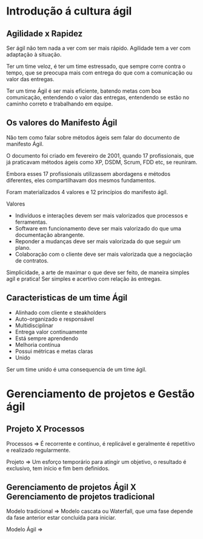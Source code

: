 # Introdução á cultura ágil

## Agilidade x Rapidez

Ser ágil não tem nada a ver com ser mais rápido. Agilidade tem a ver com adaptação à situação.

Ter um time veloz, é ter um time estressado, que sempre corre contra o tempo, que se preocupa mais com entrega do que com a comunicação ou valor das entregas.

Ter um time Ágil é ser mais eficiente, batendo metas com boa comunicação, entendendo o valor das entregas, entendendo se estão no caminho correto e trabalhando em equipe.

## Os valores do Manifesto Ágil

Não tem como falar sobre métodos ágeis sem falar do documento de manifesto Ágil.

O documento foi criado em fevereiro de 2001, quando 17 profissionais, que já praticavam métodos ágeis como XP, DSDM, Scrum, FDD etc, se reuniram.

Embora esses 17 profissionais utilizassem abordagens e métodos diferentes, eles compartilhavam dos mesmos fundamentos.

Foram materializados 4 valores e 12 princípios do manifesto ágil.

Valores
* Indivíduos e interações devem ser mais valorizados que processos e ferramentas.
* Software em funcionamento deve ser mais valorizado do que uma documentação abrangente.
* Reponder a mudanças deve ser mais valorizada do que seguir um plano.
* Colaboração com o cliente deve ser mais valorizada que a negociação de contratos.

Simplicidade, a arte de maximar o que deve ser feito, de maneira simples agil e pratica!
Ser simples e acertivo com relação às entregas.

## Caracteristicas de um time Ágil

* Alinhado com cliente e steakholders
* Auto-organizado e responsável
* Multidisciplinar
* Entrega valor continuamente
* Está sempre aprendendo
* Melhoria contínua
* Possui métricas e metas claras
* Unido


Ser um time unido é uma consequencia de um time ágil.


# Gerenciamento de projetos e Gestão ágil


## Projeto X Processos

Processos => É recorrente e contínuo, é replicável e geralmente é repetitivo e realizado regularmente.

Projeto => Um esforço temporário para atingir um objetivo, o resultado é exclusivo, tem início e fim bem definidos.

## Gerenciamento de projetos Ágil X Gerenciamento de projetos tradicional

Modelo tradicional => Modelo cascata ou Waterfall, que uma fase depende da fase anterior estar concluída para iniciar.

Modelo Ágil => 
